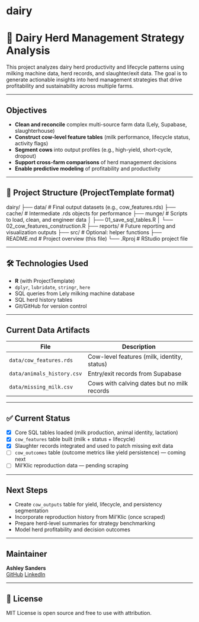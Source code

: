 # dairy

# 🐄 Dairy Herd Management Strategy Analysis

This project analyzes dairy herd productivity and lifecycle patterns using milking machine data, herd records, and slaughter/exit data. The goal is to generate actionable insights into herd management strategies that drive profitability and sustainability across multiple farms.

---

## Objectives

- **Clean and reconcile** complex multi-source farm data (Lely, Supabase, slaughterhouse)
- **Construct cow-level feature tables** (milk performance, lifecycle status, activity flags)
- **Segment cows** into output profiles (e.g., high-yield, short-cycle, dropout)
- **Support cross-farm comparisons** of herd management decisions
- **Enable predictive modeling** of profitability and productivity

---

## 📁 Project Structure (ProjectTemplate format)

dairy/
├── data/ # Final output datasets (e.g., cow_features.rds)
├── cache/ # Intermediate .rds objects for performance
├── munge/ # Scripts to load, clean, and engineer data
│ ├── 01_save_sql_tables.R
│ └── 02_cow_features_construction.R
├── reports/ # Future reporting and visualization outputs
├── src/ # Optional: helper functions
├── README.md # Project overview (this file)
└── .Rproj # RStudio project file


---

## 🛠 Technologies Used

- **R** (with ProjectTemplate)
- `dplyr`, `lubridate`, `stringr`, `here`
- SQL queries from Lely milking machine database
- SQL herd history tables
- Git/GitHub for version control

---

## Current Data Artifacts

| File                        | Description                                   |
|-----------------------------|-----------------------------------------------|
| `data/cow_features.rds`     | Cow-level features (milk, identity, status)   |
| `data/animals_history.csv`  | Entry/exit records from Supabase              |
| `data/missing_milk.csv`     | Cows with calving dates but no milk records   |

---

## ✅ Current Status

- [x] Core SQL tables loaded (milk production, animal identity, lactation)
- [x] `cow_features` table built (milk + status + lifecycle)
- [x] Slaughter records integrated and used to patch missing exit data
- [ ] `cow_outcomes` table (outcome metrics like yield persistence) — coming next
- [ ] Mil’Klic reproduction data — pending scraping

---

## Next Steps

- Create `cow_outputs` table for yield, lifecycle, and persistency segmentation
- Incorporate reproduction history from Mil'Klic (once scraped)
- Prepare herd-level summaries for strategy benchmarking
- Model herd profitability and decision outcomes

---

## Maintainer

**Ashley Sanders**  
[GitHub](https://github.com/AshleySanders)  [LinkedIn](https://www.linkedin.com/in/ashleyrsanders/)

---

## 📜 License

MIT License is open source and free to use with attribution. 
